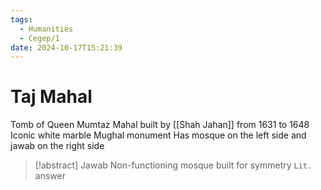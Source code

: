 ```yaml
---
tags:
  - Humanities
  - Cegep/1
date: 2024-10-17T15:21:39
---
```


# Taj Mahal

Tomb of Queen Mumtaz Mahal built by [[Shah Jahan]] from 1631 to 1648
Iconic white marble Mughal monument
Has mosque on the left side and jawab on the right side

> [!abstract] Jawab
> Non-functioning mosque built for symmetry
> `Lit.` answer
